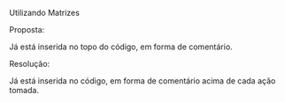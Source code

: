 Utilizando Matrizes

Proposta:

Já está inserida no topo do código, em forma de comentário.

Resolução:

Já está inserida no código, em forma de comentário acima de cada ação tomada.

